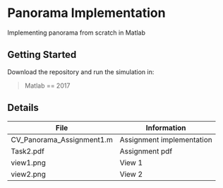 # Panorama Implementation 
Implementing panorama from scratch in Matlab
## Getting Started
Download the repository and run the simulation in:
> Matlab == 2017
>
## Details
| File | Information |
|-------|------------|
| CV_Panorama_Assignment1.m  | Assignment implementation | 
| Task2.pdf  | Assignment pdf | 
| view1.png  | View 1 | 
| view2.png  | View 2 | 
